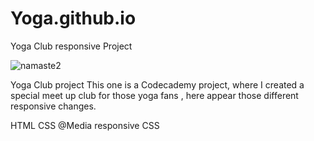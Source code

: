 # Yoga.github.io
Yoga Club responsive Project 






![namaste2](https://user-images.githubusercontent.com/87598302/147711834-a62edc7d-c0b0-4064-ab14-278efb4ade9f.png)




Yoga Club project This one is a Codecademy project, where I created a special meet up club for those yoga fans , here appear those different responsive changes.

HTML CSS @Media responsive CSS

